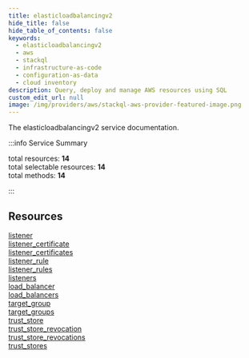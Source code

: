 ```yaml
---
title: elasticloadbalancingv2
hide_title: false
hide_table_of_contents: false
keywords:
  - elasticloadbalancingv2
  - aws
  - stackql
  - infrastructure-as-code
  - configuration-as-data
  - cloud inventory
description: Query, deploy and manage AWS resources using SQL
custom_edit_url: null
image: /img/providers/aws/stackql-aws-provider-featured-image.png
---
```


The elasticloadbalancingv2 service documentation.

:::info Service Summary

<div class="row">
<div class="providerDocColumn">
<span>total resources:&nbsp;<b>14</b></span><br />
<span>total selectable resources:&nbsp;<b>14</b></span><br />
<span>total methods:&nbsp;<b>14</b></span><br />
</div>
</div>

:::

## Resources
<div class="row">
<div class="providerDocColumn">
<a href="/providers/aws/elasticloadbalancingv2/listener/">listener</a><br />
<a href="/providers/aws/elasticloadbalancingv2/listener_certificate/">listener_certificate</a><br />
<a href="/providers/aws/elasticloadbalancingv2/listener_certificates/">listener_certificates</a><br />
<a href="/providers/aws/elasticloadbalancingv2/listener_rule/">listener_rule</a><br />
<a href="/providers/aws/elasticloadbalancingv2/listener_rules/">listener_rules</a><br />
<a href="/providers/aws/elasticloadbalancingv2/listeners/">listeners</a><br />
<a href="/providers/aws/elasticloadbalancingv2/load_balancer/">load_balancer</a>
</div>
<div class="providerDocColumn">
<a href="/providers/aws/elasticloadbalancingv2/load_balancers/">load_balancers</a><br />
<a href="/providers/aws/elasticloadbalancingv2/target_group/">target_group</a><br />
<a href="/providers/aws/elasticloadbalancingv2/target_groups/">target_groups</a><br />
<a href="/providers/aws/elasticloadbalancingv2/trust_store/">trust_store</a><br />
<a href="/providers/aws/elasticloadbalancingv2/trust_store_revocation/">trust_store_revocation</a><br />
<a href="/providers/aws/elasticloadbalancingv2/trust_store_revocations/">trust_store_revocations</a><br />
<a href="/providers/aws/elasticloadbalancingv2/trust_stores/">trust_stores</a>
</div>
</div>